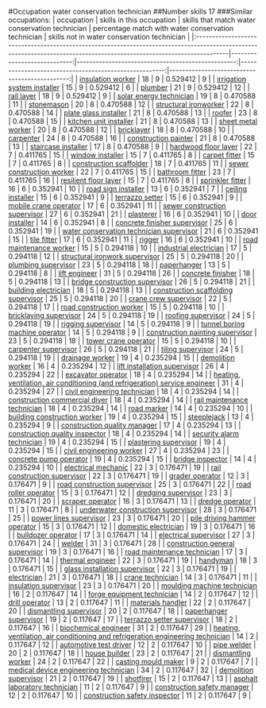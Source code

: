 #Occupation water conservation technician
##Number skills 17
###Similar occupations:
| occupation                                                                                                                                                            |   skills in this occupation |   skills that match water conservation technician |   percentage match with water conservation technician |   skills not in water conservation technician |
|:----------------------------------------------------------------------------------------------------------------------------------------------------------------------|----------------------------:|--------------------------------------------------:|------------------------------------------------------:|----------------------------------------------:|
| [insulation worker](insulation_worker.md)                                                                                                                             |                          18 |                                                 9 |                                              0.529412 |                                             9 |
| [irrigation system installer](irrigation_system_installer.md)                                                                                                         |                          15 |                                                 9 |                                              0.529412 |                                             6 |
| [plumber](plumber.md)                                                                                                                                                 |                          21 |                                                 9 |                                              0.529412 |                                            12 |
| [rail layer](rail_layer.md)                                                                                                                                           |                          18 |                                                 9 |                                              0.529412 |                                             9 |
| [solar energy technician](solar_energy_technician.md)                                                                                                                 |                          19 |                                                 8 |                                              0.470588 |                                            11 |
| [stonemason](stonemason.md)                                                                                                                                           |                          20 |                                                 8 |                                              0.470588 |                                            12 |
| [structural ironworker](structural_ironworker.md)                                                                                                                     |                          22 |                                                 8 |                                              0.470588 |                                            14 |
| [plate glass installer](plate_glass_installer.md)                                                                                                                     |                          21 |                                                 8 |                                              0.470588 |                                            13 |
| [roofer](roofer.md)                                                                                                                                                   |                          23 |                                                 8 |                                              0.470588 |                                            15 |
| [kitchen unit installer](kitchen_unit_installer.md)                                                                                                                   |                          21 |                                                 8 |                                              0.470588 |                                            13 |
| [sheet metal worker](sheet_metal_worker.md)                                                                                                                           |                          20 |                                                 8 |                                              0.470588 |                                            12 |
| [bricklayer](bricklayer.md)                                                                                                                                           |                          18 |                                                 8 |                                              0.470588 |                                            10 |
| [carpenter](carpenter.md)                                                                                                                                             |                          24 |                                                 8 |                                              0.470588 |                                            16 |
| [construction painter](construction_painter.md)                                                                                                                       |                          21 |                                                 8 |                                              0.470588 |                                            13 |
| [staircase installer](staircase_installer.md)                                                                                                                         |                          17 |                                                 8 |                                              0.470588 |                                             9 |
| [hardwood floor layer](hardwood_floor_layer.md)                                                                                                                       |                          22 |                                                 7 |                                              0.411765 |                                            15 |
| [window installer](window_installer.md)                                                                                                                               |                          15 |                                                 7 |                                              0.411765 |                                             8 |
| [carpet fitter](carpet_fitter.md)                                                                                                                                     |                          15 |                                                 7 |                                              0.411765 |                                             8 |
| [construction scaffolder](construction_scaffolder.md)                                                                                                                 |                          18 |                                                 7 |                                              0.411765 |                                            11 |
| [sewer construction worker](sewer_construction_worker.md)                                                                                                             |                          22 |                                                 7 |                                              0.411765 |                                            15 |
| [bathroom fitter](bathroom_fitter.md)                                                                                                                                 |                          23 |                                                 7 |                                              0.411765 |                                            16 |
| [resilient floor layer](resilient_floor_layer.md)                                                                                                                     |                          15 |                                                 7 |                                              0.411765 |                                             8 |
| [sprinkler fitter](sprinkler_fitter.md)                                                                                                                               |                          16 |                                                 6 |                                              0.352941 |                                            10 |
| [road sign installer](road_sign_installer.md)                                                                                                                         |                          13 |                                                 6 |                                              0.352941 |                                             7 |
| [ceiling installer](ceiling_installer.md)                                                                                                                             |                          15 |                                                 6 |                                              0.352941 |                                             9 |
| [terrazzo setter](terrazzo_setter.md)                                                                                                                                 |                          15 |                                                 6 |                                              0.352941 |                                             9 |
| [mobile crane operator](mobile_crane_operator.md)                                                                                                                     |                          17 |                                                 6 |                                              0.352941 |                                            11 |
| [sewer construction supervisor](sewer_construction_supervisor.md)                                                                                                     |                          27 |                                                 6 |                                              0.352941 |                                            21 |
| [plasterer](plasterer.md)                                                                                                                                             |                          16 |                                                 6 |                                              0.352941 |                                            10 |
| [door installer](door_installer.md)                                                                                                                                   |                          14 |                                                 6 |                                              0.352941 |                                             8 |
| [concrete finisher supervisor](concrete_finisher_supervisor.md)                                                                                                       |                          25 |                                                 6 |                                              0.352941 |                                            19 |
| [water conservation technician supervisor](water_conservation_technician_supervisor.md)                                                                               |                          21 |                                                 6 |                                              0.352941 |                                            15 |
| [tile fitter](tile_fitter.md)                                                                                                                                         |                          17 |                                                 6 |                                              0.352941 |                                            11 |
| [rigger](rigger.md)                                                                                                                                                   |                          16 |                                                 6 |                                              0.352941 |                                            10 |
| [road maintenance worker](road_maintenance_worker.md)                                                                                                                 |                          15 |                                                 5 |                                              0.294118 |                                            10 |
| [industrial electrician](industrial_electrician.md)                                                                                                                   |                          17 |                                                 5 |                                              0.294118 |                                            12 |
| [structural ironwork supervisor](structural_ironwork_supervisor.md)                                                                                                   |                          25 |                                                 5 |                                              0.294118 |                                            20 |
| [plumbing supervisor](plumbing_supervisor.md)                                                                                                                         |                          23 |                                                 5 |                                              0.294118 |                                            18 |
| [paperhanger](paperhanger.md)                                                                                                                                         |                          13 |                                                 5 |                                              0.294118 |                                             8 |
| [lift engineer](lift_engineer.md)                                                                                                                                     |                          31 |                                                 5 |                                              0.294118 |                                            26 |
| [concrete finisher](concrete_finisher.md)                                                                                                                             |                          18 |                                                 5 |                                              0.294118 |                                            13 |
| [bridge construction supervisor](bridge_construction_supervisor.md)                                                                                                   |                          26 |                                                 5 |                                              0.294118 |                                            21 |
| [building electrician](building_electrician.md)                                                                                                                       |                          18 |                                                 5 |                                              0.294118 |                                            13 |
| [construction scaffolding supervisor](construction_scaffolding_supervisor.md)                                                                                         |                          25 |                                                 5 |                                              0.294118 |                                            20 |
| [crane crew supervisor](crane_crew_supervisor.md)                                                                                                                     |                          22 |                                                 5 |                                              0.294118 |                                            17 |
| [road construction worker](road_construction_worker.md)                                                                                                               |                          15 |                                                 5 |                                              0.294118 |                                            10 |
| [bricklaying supervisor](bricklaying_supervisor.md)                                                                                                                   |                          24 |                                                 5 |                                              0.294118 |                                            19 |
| [roofing supervisor](roofing_supervisor.md)                                                                                                                           |                          24 |                                                 5 |                                              0.294118 |                                            19 |
| [rigging supervisor](rigging_supervisor.md)                                                                                                                           |                          14 |                                                 5 |                                              0.294118 |                                             9 |
| [tunnel boring machine operator](tunnel_boring_machine_operator.md)                                                                                                   |                          14 |                                                 5 |                                              0.294118 |                                             9 |
| [construction painting supervisor](construction_painting_supervisor.md)                                                                                               |                          23 |                                                 5 |                                              0.294118 |                                            18 |
| [tower crane operator](tower_crane_operator.md)                                                                                                                       |                          15 |                                                 5 |                                              0.294118 |                                            10 |
| [carpenter supervisor](carpenter_supervisor.md)                                                                                                                       |                          26 |                                                 5 |                                              0.294118 |                                            21 |
| [tiling supervisor](tiling_supervisor.md)                                                                                                                             |                          24 |                                                 5 |                                              0.294118 |                                            19 |
| [drainage worker](drainage_worker.md)                                                                                                                                 |                          19 |                                                 4 |                                              0.235294 |                                            15 |
| [demolition worker](demolition_worker.md)                                                                                                                             |                          16 |                                                 4 |                                              0.235294 |                                            12 |
| [lift installation supervisor](lift_installation_supervisor.md)                                                                                                       |                          26 |                                                 4 |                                              0.235294 |                                            22 |
| [excavator operator](excavator_operator.md)                                                                                                                           |                          18 |                                                 4 |                                              0.235294 |                                            14 |
| [heating, ventilation, air conditioning (and refrigeration) service engineer](heating,_ventilation,_air_conditioning_(and_refrigeration)_service_engineer.md)         |                          31 |                                                 4 |                                              0.235294 |                                            27 |
| [civil engineering technician](civil_engineering_technician.md)                                                                                                       |                          18 |                                                 4 |                                              0.235294 |                                            14 |
| [construction commercial diver](construction_commercial_diver.md)                                                                                                     |                          18 |                                                 4 |                                              0.235294 |                                            14 |
| [rail maintenance technician](rail_maintenance_technician.md)                                                                                                         |                          18 |                                                 4 |                                              0.235294 |                                            14 |
| [road marker](road_marker.md)                                                                                                                                         |                          14 |                                                 4 |                                              0.235294 |                                            10 |
| [building construction worker](building_construction_worker.md)                                                                                                       |                          19 |                                                 4 |                                              0.235294 |                                            15 |
| [steeplejack](steeplejack.md)                                                                                                                                         |                          13 |                                                 4 |                                              0.235294 |                                             9 |
| [construction quality manager](construction_quality_manager.md)                                                                                                       |                          17 |                                                 4 |                                              0.235294 |                                            13 |
| [construction quality inspector](construction_quality_inspector.md)                                                                                                   |                          18 |                                                 4 |                                              0.235294 |                                            14 |
| [security alarm technician](security_alarm_technician.md)                                                                                                             |                          19 |                                                 4 |                                              0.235294 |                                            15 |
| [plastering supervisor](plastering_supervisor.md)                                                                                                                     |                          19 |                                                 4 |                                              0.235294 |                                            15 |
| [civil engineering worker](civil_engineering_worker.md)                                                                                                               |                          27 |                                                 4 |                                              0.235294 |                                            23 |
| [concrete pump operator](concrete_pump_operator.md)                                                                                                                   |                          19 |                                                 4 |                                              0.235294 |                                            15 |
| [bridge inspector](bridge_inspector.md)                                                                                                                               |                          14 |                                                 4 |                                              0.235294 |                                            10 |
| [electrical mechanic](electrical_mechanic.md)                                                                                                                         |                          22 |                                                 3 |                                              0.176471 |                                            19 |
| [rail construction supervisor](rail_construction_supervisor.md)                                                                                                       |                          22 |                                                 3 |                                              0.176471 |                                            19 |
| [grader operator](grader_operator.md)                                                                                                                                 |                          12 |                                                 3 |                                              0.176471 |                                             9 |
| [road construction supervisor](road_construction_supervisor.md)                                                                                                       |                          25 |                                                 3 |                                              0.176471 |                                            22 |
| [road roller operator](road_roller_operator.md)                                                                                                                       |                          15 |                                                 3 |                                              0.176471 |                                            12 |
| [dredging supervisor](dredging_supervisor.md)                                                                                                                         |                          23 |                                                 3 |                                              0.176471 |                                            20 |
| [scraper operator](scraper_operator.md)                                                                                                                               |                          16 |                                                 3 |                                              0.176471 |                                            13 |
| [dredge operator](dredge_operator.md)                                                                                                                                 |                          11 |                                                 3 |                                              0.176471 |                                             8 |
| [underwater construction supervisor](underwater_construction_supervisor.md)                                                                                           |                          28 |                                                 3 |                                              0.176471 |                                            25 |
| [power lines supervisor](power_lines_supervisor.md)                                                                                                                   |                          23 |                                                 3 |                                              0.176471 |                                            20 |
| [pile driving hammer operator](pile_driving_hammer_operator.md)                                                                                                       |                          15 |                                                 3 |                                              0.176471 |                                            12 |
| [domestic electrician](domestic_electrician.md)                                                                                                                       |                          19 |                                                 3 |                                              0.176471 |                                            16 |
| [bulldozer operator](bulldozer_operator.md)                                                                                                                           |                          17 |                                                 3 |                                              0.176471 |                                            14 |
| [electrical supervisor](electrical_supervisor.md)                                                                                                                     |                          27 |                                                 3 |                                              0.176471 |                                            24 |
| [welder](welder.md)                                                                                                                                                   |                          31 |                                                 3 |                                              0.176471 |                                            28 |
| [construction general supervisor](construction_general_supervisor.md)                                                                                                 |                          19 |                                                 3 |                                              0.176471 |                                            16 |
| [road maintenance technician](road_maintenance_technician.md)                                                                                                         |                          17 |                                                 3 |                                              0.176471 |                                            14 |
| [thermal engineer](thermal_engineer.md)                                                                                                                               |                          22 |                                                 3 |                                              0.176471 |                                            19 |
| [handyman](handyman.md)                                                                                                                                               |                          18 |                                                 3 |                                              0.176471 |                                            15 |
| [glass installation supervisor](glass_installation_supervisor.md)                                                                                                     |                          22 |                                                 3 |                                              0.176471 |                                            19 |
| [electrician](electrician.md)                                                                                                                                         |                          21 |                                                 3 |                                              0.176471 |                                            18 |
| [crane technician](crane_technician.md)                                                                                                                               |                          14 |                                                 3 |                                              0.176471 |                                            11 |
| [insulation supervisor](insulation_supervisor.md)                                                                                                                     |                          23 |                                                 3 |                                              0.176471 |                                            20 |
| [moulding machine technician](moulding_machine_technician.md)                                                                                                         |                          16 |                                                 2 |                                              0.117647 |                                            14 |
| [forge equipment technician](forge_equipment_technician.md)                                                                                                           |                          14 |                                                 2 |                                              0.117647 |                                            12 |
| [drill operator](drill_operator.md)                                                                                                                                   |                          13 |                                                 2 |                                              0.117647 |                                            11 |
| [materials handler](materials_handler.md)                                                                                                                             |                          22 |                                                 2 |                                              0.117647 |                                            20 |
| [dismantling supervisor](dismantling_supervisor.md)                                                                                                                   |                          20 |                                                 2 |                                              0.117647 |                                            18 |
| [paperhanger supervisor](paperhanger_supervisor.md)                                                                                                                   |                          19 |                                                 2 |                                              0.117647 |                                            17 |
| [terrazzo setter supervisor](terrazzo_setter_supervisor.md)                                                                                                           |                          18 |                                                 2 |                                              0.117647 |                                            16 |
| [biochemical engineer](biochemical_engineer.md)                                                                                                                       |                          31 |                                                 2 |                                              0.117647 |                                            29 |
| [heating, ventilation, air conditioning and refrigeration engineering technician](heating,_ventilation,_air_conditioning_and_refrigeration_engineering_technician.md) |                          14 |                                                 2 |                                              0.117647 |                                            12 |
| [automotive test driver](automotive_test_driver.md)                                                                                                                   |                          12 |                                                 2 |                                              0.117647 |                                            10 |
| [pipe welder](pipe_welder.md)                                                                                                                                         |                          20 |                                                 2 |                                              0.117647 |                                            18 |
| [house builder](house_builder.md)                                                                                                                                     |                          23 |                                                 2 |                                              0.117647 |                                            21 |
| [dismantling worker](dismantling_worker.md)                                                                                                                           |                          24 |                                                 2 |                                              0.117647 |                                            22 |
| [casting mould maker](casting_mould_maker.md)                                                                                                                         |                           9 |                                                 2 |                                              0.117647 |                                             7 |
| [medical device engineering technician](medical_device_engineering_technician.md)                                                                                     |                          34 |                                                 2 |                                              0.117647 |                                            32 |
| [demolition supervisor](demolition_supervisor.md)                                                                                                                     |                          21 |                                                 2 |                                              0.117647 |                                            19 |
| [shotfirer](shotfirer.md)                                                                                                                                             |                          15 |                                                 2 |                                              0.117647 |                                            13 |
| [asphalt laboratory technician](asphalt_laboratory_technician.md)                                                                                                     |                          11 |                                                 2 |                                              0.117647 |                                             9 |
| [construction safety manager](construction_safety_manager.md)                                                                                                         |                          12 |                                                 2 |                                              0.117647 |                                            10 |
| [construction safety inspector](construction_safety_inspector.md)                                                                                                     |                          11 |                                                 2 |                                              0.117647 |                                             9 |
